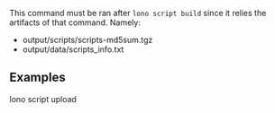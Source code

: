 This command must be ran after `lono script build` since it relies the artifacts of that command. Namely:

  * output/scripts/scripts-md5sum.tgz
  * output/data/scripts_info.txt

## Examples

  lono script upload
